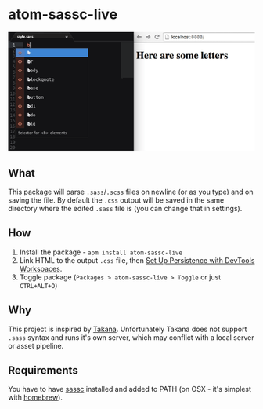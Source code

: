 # atom-sassc-live

![demo gif](/demo.gif "Demo")

## What

This package will parse `.sass`/`.scss` files on newline (or as you type) and on saving the file. By default the `.css` output will be saved in the same directory where the edited `.sass` file is (you can change that in settings).

## How

1. Install the package - `apm install atom-sassc-live`
2. Link HTML to the output `.css` file, then [Set Up Persistence with DevTools Workspaces](https://developers.google.com/web/tools/setup/setup-workflow).
3. Toggle package (`Packages > atom-sassc-live > Toggle` or just `CTRL+ALT+O`)

## Why

This project is inspired by [Takana](http://usetakana.com). Unfortunately Takana does not support `.sass` syntax and runs it's own server, which may conflict with a local server or asset pipeline.

## Requirements

You have to have [sassc](https://github.com/sass/sassc) installed and added to PATH (on OSX - it's simplest with [homebrew](http://brewformulas.org/Sassc)).
